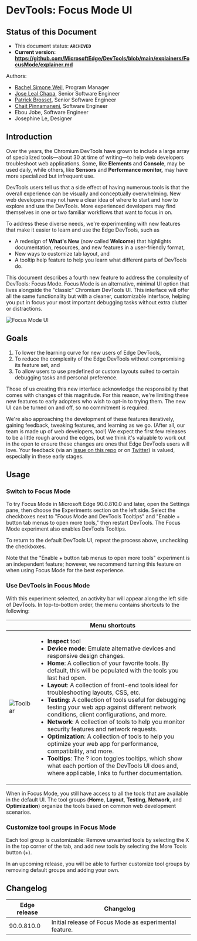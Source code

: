 # DevTools: Focus Mode UI

## Status of this Document
* This document status: **`ARCHIVED`**
* **Current version: https://github.com/MicrosoftEdge/DevTools/blob/main/explainers/FocusMode/explainer.md**

Authors:
 - [Rachel Simone Weil](https://github.com/hxlnt), Program Manager
 - [Jose Leal Chapa](https://github.com/joselea), Senior Software Engineer
 - [Patrick Brosset](https://github.com/captainbrosset), Senior Software Engineer
 - [Chait Pinnamaneni](https://github.com/noobtiger), Software Engineer
 - Ebou Jobe, Software Engineer
 - Josephine Le, Designer

## Introduction
Over the years, the Chromium DevTools have grown to include a large array of specialized tools—about 30 at time of writing—to help web developers troubleshoot web applications. Some, like **Elements** and **Console**, may be used daily, while others, like **Sensors** and **Performance monitor,** may have more specialized but infrequent use.

DevTools users tell us that a side effect of having numerous tools is that the overall experience can be visually and conceptually overwhelming. New web developers may not have a clear idea of where to start and how to explore and use the DevTools. More experienced developers may find themselves in one or two familiar workflows that want to focus in on.

To address these diverse needs, we're experimenting with new features that make it easier to learn and use the Edge DevTools, such as
  -  A redesign of **What's New** (now called **Welcome**) that highlights documentation, resources, and new features in a user-friendly format,
  -  New ways to customize tab layout, and
  -  A tooltip help feature to help you learn what different parts of DevTools do.

This document describes a fourth new feature to address the complexity of DevTools: Focus Mode. Focus Mode is an alternative, minimal UI option that lives alongside the "classic" Chromium DevTools UI. This interface will offer all the same functionality but with a cleaner, customizable interface, helping you put in focus your most important debugging tasks without extra clutter or distractions.

![Focus Mode UI](focusmode.png)

## Goals
  1. To lower the learning curve for new users of Edge DevTools,
  2. To reduce the complexity of the Edge DevTools without compromising its feature set, and
  3. To allow users to use predefined or custom layouts suited to certain debugging tasks and personal preference.

Those of us creating this new interface acknowledge the responsibility that comes with changes of this magnitude. For this reason, we're limiting these new features to early adopters who wish to opt-in to trying them. The new UI can be turned on and off, so no commitment is required.

We're also approaching the development of these features iteratively, gaining feedback, tweaking features, and learning as we go. (After all, our team is made up of web developers, too!) We expect the first few releases to be a little rough around the edges, but we think it's valuable to work out in the open to ensure these changes are ones that Edge DevTools users will love. Your feedback (via an [issue on this repo](https://github.com/MicrosoftEdge/MSEdgeExplainers/issues/new?labels=DevTools&template=devtools.md&title=%5BDevTools%5D+%3CTITLE+HERE%3E) or on [Twitter](https://twitter.com/EdgeDevTools)) is valued, especially in these early stages.

## Usage

### Switch to Focus Mode
To try Focus Mode in Microsoft Edge 90.0.810.0 and later, open the Settings pane, then choose the Experiments section on the left side. Select the checkboxes next to "Focus Mode and DevTools Tooltips" and "Enable + button tab menus to open more tools," then restart DevTools. The Focus Mode experiment also enables DevTools Tooltips.

To return to the default DevTools UI, repeat the process above, unchecking the checkboxes.

Note that the "Enable + button tab menus to open more tools" experiment is an independent feature; however, we recommend turning this feature on when using Focus Mode for the best experience.

### Use DevTools in Focus Mode

With this experiment selected, an activity bar will appear along the left side of DevTools. In top-to-bottom order, the menu contains shortcuts to the following:

|              | Menu shortcuts                                          |
|--------------|---------------------------------------------------------|
| ![Toolbar](toolbar-fade.png)   |   <ul><li><strong>Inspect</strong> tool</li><li><strong>Device mode</strong>: Emulate alternative devices and responsive design changes.</li><li><strong>Home</strong>: A collection of your favorite tools. By default, this will be populated with the tools you last had open.</li><li><strong>Layout</strong>: A collection of front-end tools ideal for troubleshooting layouts, CSS, etc.</li><li><strong>Testing</strong>: A collection of tools useful for debugging testing your web app against different network conditions, client configurations, and more.</li><li><strong>Network</strong>: A collection of tools to help you monitor security features and network requests.</li><li><strong>Optimization</strong>: A collection of tools to help you optimize your web app for performance, compatibility, and more.</li><li><strong>Tooltips</strong>: The ? icon toggles tooltips, which show what each portion of the DevTools UI does and, where applicable, links to further documentation.</li></ul>

When in Focus Mode, you still have access to all the tools that are available in the default UI. The tool groups (**Home**, **Layout**, **Testing**, **Network**, and **Optimization**) organize the tools based on common web development scenarios.

### Customize tool groups in Focus Mode

Each tool group is customizable: Remove unwanted tools by selecting the X in the top corner of the tab, and add new tools by selecting the More Tools button (+).

In an upcoming release, you will be able to further customize tool groups by removing default groups and adding your own.


## Changelog

| Edge release | Changelog                                               |
|--------------|---------------------------------------------------------|
| 90.0.810.0   | Initial release of Focus Mode as experimental feature.  |
